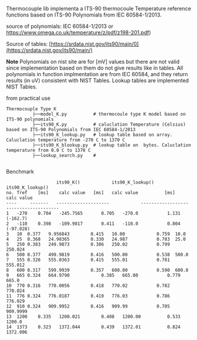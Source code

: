 

Thermocouple lib implementa a ITS-90 thermocoule Temperature reference functions based on ITS-90 Polynomials from IEC 60584-1/2013.


source of polynomials: IEC 60584-1/2013 or https://www.omega.co.uk/temperature/z/pdf/z198-201.pdf)

Source of tables: [https://srdata.nist.gov/its90/main/0](https://srdata.nist.gov/its90/main/)

**Note**
Polynomials on nist site are for [mV] values but there are not valid since implementation based on them do not give results
like in tables. All polynomials in function implmentation are from IEC 60584, and they return results (in uV) consistent with NIST Tables.
Lookup tables are implemented NIST Tables.

from practical use 

```
Thermocouple Type K
          ├──model_K.py          # thermocoule type K model based on ITS-90 polynomials
          ├──its90_K.py          # caluclation Temperature (Celsius) based on ITS-90 Polynomials from IEC 60584-1/2013    
          ├──its90_K_lookup.py   # lookup table based on array.  Caluclation temperature from -270 C to 1370 C 
          ├──its90_K_blookup.py  # lookup table on  bytes. Caluclation temperature from 0.0 C to 1370 C       
          ├──lookup_search.py    #  
          
```          
          
          
Benchmark

```
 	         	   its90_K()		    its90_K_lookup()	   its90_K_lookup()	
no.	Tref	[ms]	calc value	 [ms]	calc value          [ms]	calc value
----     -------   --------------------            ------------------            --------------------
1	-270	0.704	-245.7565		0.705	-270.0	         1.131	(-162.7)
2	-110	0.398	-109.9817		0.411	-110.0	         0.804	(-97.028)
3	10	0.377	9.956843		0.415	10.00	         0.759	10.0
4	25	0.368	24.98365		0.330	24.987	         0.783	25.0
5	250	0.383	249.9873		0.386	250.02	         0.799	250.024
6	500	0.377	499.9819		0.416	500.00	         0.538	500.0
7	555	0.326	555.0363		0.415	555.01	         0.781	555.012
8	600	0.317	599.9939		0.357	600.00	         0.590	600.0
9	665	0.324	664.9790	    	0.385	665.00	         0.779	665.0
10	770	0.316	770.0056		0.418	770.02	         0.782	770.024
11	776	0.324	776.0187		0.410	776.03	         0.786	776.029
12	910	0.324	909.9952		0.416	909.99	         0.705	909.9999
13	1200	0.335	1200.021		0.408	1200.00	         0.533	1200.0
14	1373	0.323	1372.044		0.439	1372.01	         0.824	1372.006

```
             
             
